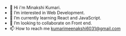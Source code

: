 - 👋 Hi i'm Minakshi Kumari.
- 👀 I’m interested in Web Development.
- 🌱 I’m currently learning React and JavaScript.
- 💞️ I’m looking to collaborate on Front end.
- 📫 How to reach me kumarimeenakshi6031@gmail.com

<!---
Minakshi6031/Minakshi6031 is a ✨ special ✨ repository because its `README.md` (this file) appears on your GitHub profile.
You can click the Preview link to take a look at your changes.
--->

